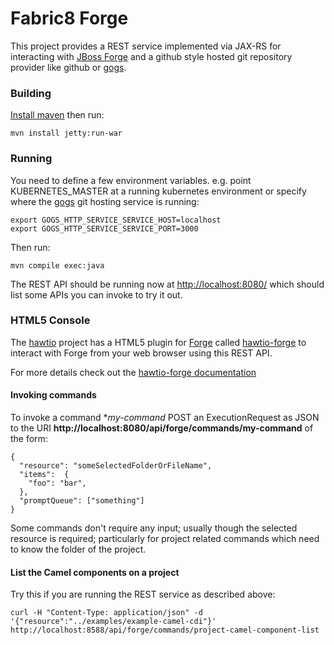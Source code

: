 # Fabric8 Forge

This project provides a REST service implemented via JAX-RS for interacting with [JBoss Forge](http://forge.jboss.org/) and a github style hosted git repository provider like github or [gogs](http://gogs.io/).

### Building

[Install maven](http://maven.apache.org/download.cgi) then run:

    mvn install jetty:run-war

### Running

You need to define a few environment variables. e.g. point KUBERNETES_MASTER at a running kubernetes environment or specify where the [gogs](http://gogs.io/) git hosting service is running:

    export GOGS_HTTP_SERVICE_SERVICE_HOST=localhost
    export GOGS_HTTP_SERVICE_SERVICE_PORT=3000

Then run:

    mvn compile exec:java

The REST API should be running now at [http://localhost:8080/](http://localhost:8080/) which should list some APIs you can invoke to try it out.

### HTML5 Console

The [hawtio](http://hawt.io) project has a HTML5 plugin for [Forge](http://forge.jboss.org/) called [hawtio-forge](https://github.com/hawtio/hawtio-forge) to interact with Forge from your web browser using this REST API.

For more details check out the [hawtio-forge documentation](https://github.com/hawtio/hawtio-forge/blob/master/ReadMe.md)

#### Invoking commands

To invoke a command **my-command* POST an ExecutionRequest as JSON to the URI **http://localhost:8080/api/forge/commands/my-command** of the form:

```
{
  "resource": "someSelectedFolderOrFileName",
  "items":  {
    "foo": "bar",
  },
  "promptQueue": ["something"]
}
```

Some commands don't require any input; usually though the selected resource is required; particularly for project related commands which need to know the folder of the project.

#### List the Camel components on a project

Try this if you are running the REST service as described above:

    curl -H "Content-Type: application/json" -d '{"resource":"../examples/example-camel-cdi"}' http://localhost:8588/api/forge/commands/project-camel-component-list


